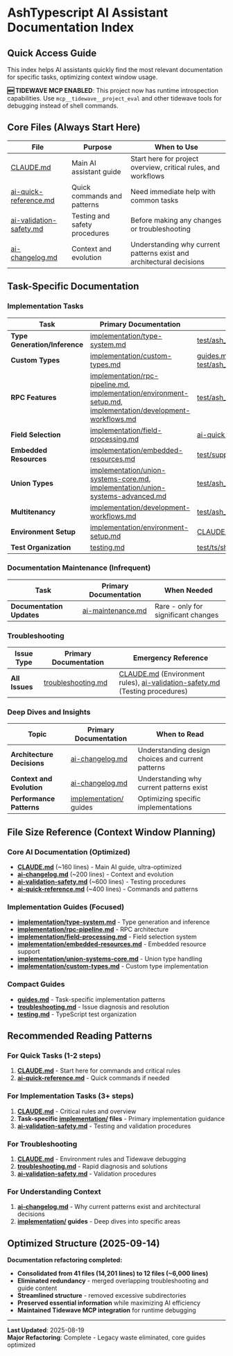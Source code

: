 # AshTypescript AI Assistant Documentation Index

## Quick Access Guide

This index helps AI assistants quickly find the most relevant documentation for specific tasks, optimizing context window usage.

**🆕 TIDEWAVE MCP ENABLED**: This project now has runtime introspection capabilities. Use `mcp__tidewave__project_eval` and other tidewave tools for debugging instead of shell commands.

## Core Files (Always Start Here)

| File | Purpose | When to Use |
|------|---------|-------------|
| [CLAUDE.md](../CLAUDE.md) | Main AI assistant guide | Start here for project overview, critical rules, and workflows |
| [ai-quick-reference.md](ai-quick-reference.md) | Quick commands and patterns | Need immediate help with common tasks |
| [ai-validation-safety.md](ai-validation-safety.md) | Testing and safety procedures | Before making any changes or troubleshooting |
| [ai-changelog.md](ai-changelog.md) | Context and evolution | Understanding why current patterns exist and architectural decisions |

## Task-Specific Documentation

### Implementation Tasks
| Task | Primary Documentation | Supporting Files |
|------|----------------------|------------------|
| **Type Generation/Inference** | [implementation/type-system.md](implementation/type-system.md) | [test/ash_typescript/](../test/ash_typescript/) |
| **Custom Types** | [implementation/custom-types.md](implementation/custom-types.md) | [guides.md](guides.md), [test/ash_typescript/custom_types_test.exs](../test/ash_typescript/custom_types_test.exs) |
| **RPC Features** | [implementation/rpc-pipeline.md](implementation/rpc-pipeline.md), [implementation/environment-setup.md](implementation/environment-setup.md), [implementation/development-workflows.md](implementation/development-workflows.md) | [test/ash_typescript/rpc/](../test/ash_typescript/rpc/), [ai-quick-reference.md](ai-quick-reference.md) |
| **Field Selection** | [implementation/field-processing.md](implementation/field-processing.md) | [ai-quick-reference.md](ai-quick-reference.md) |
| **Embedded Resources** | [implementation/embedded-resources.md](implementation/embedded-resources.md) | [test/support/resources/embedded/](../test/support/resources/embedded/) |
| **Union Types** | [implementation/union-systems-core.md](implementation/union-systems-core.md), [implementation/union-systems-advanced.md](implementation/union-systems-advanced.md) | [test/ash_typescript/rpc/rpc_union_*_test.exs](../test/ash_typescript/rpc/) |
| **Multitenancy** | [implementation/development-workflows.md](implementation/development-workflows.md) | [test/ash_typescript/rpc/rpc_multitenancy_*_test.exs](../test/ash_typescript/rpc/) |
| **Environment Setup** | [implementation/environment-setup.md](implementation/environment-setup.md) | [CLAUDE.md](../CLAUDE.md) |
| **Test Organization** | [testing.md](testing.md) | [test/ts/shouldPass/](../test/ts/shouldPass/), [test/ts/shouldFail/](../test/ts/shouldFail/) |

### Documentation Maintenance (Infrequent)
| Task | Primary Documentation | When Needed |
|------|----------------------|-------------|
| **Documentation Updates** | [ai-maintenance.md](ai-maintenance.md) | Rare - only for significant changes |

### Troubleshooting
| Issue Type | Primary Documentation | Emergency Reference |
|------------|----------------------|-------------------|
| **All Issues** | [troubleshooting.md](troubleshooting.md) | [CLAUDE.md](../CLAUDE.md) (Environment rules), [ai-validation-safety.md](ai-validation-safety.md) (Testing procedures) |

### Deep Dives and Insights
| Topic | Primary Documentation | When to Read |
|-------|----------------------|--------------|
| **Architecture Decisions** | [ai-changelog.md](ai-changelog.md) | Understanding design choices and current patterns |
| **Context and Evolution** | [ai-changelog.md](ai-changelog.md) | Understanding why current patterns exist |
| **Performance Patterns** | [implementation/](implementation/) guides | Optimizing specific implementations |

## File Size Reference (Context Window Planning)

### Core AI Documentation (Optimized)
- **[CLAUDE.md](../CLAUDE.md)** (~160 lines) - Main AI guide, ultra-optimized
- **[ai-changelog.md](ai-changelog.md)** (~200 lines) - Context and evolution
- **[ai-validation-safety.md](ai-validation-safety.md)** (~600 lines) - Testing procedures
- **[ai-quick-reference.md](ai-quick-reference.md)** (~400 lines) - Commands and patterns

### Implementation Guides (Focused)
- **[implementation/type-system.md](implementation/type-system.md)** - Type generation and inference
- **[implementation/rpc-pipeline.md](implementation/rpc-pipeline.md)** - RPC architecture
- **[implementation/field-processing.md](implementation/field-processing.md)** - Field selection system
- **[implementation/embedded-resources.md](implementation/embedded-resources.md)** - Embedded resource support
- **[implementation/union-systems-core.md](implementation/union-systems-core.md)** - Union type handling
- **[implementation/custom-types.md](implementation/custom-types.md)** - Custom type implementation

### Compact Guides
- **[guides.md](guides.md)** - Task-specific implementation patterns
- **[troubleshooting.md](troubleshooting.md)** - Issue diagnosis and resolution
- **[testing.md](testing.md)** - TypeScript test organization

## Recommended Reading Patterns

### For Quick Tasks (1-2 steps)
1. **[CLAUDE.md](../CLAUDE.md)** - Start here for commands and critical rules
2. **[ai-quick-reference.md](ai-quick-reference.md)** - Quick commands if needed

### For Implementation Tasks (3+ steps)  
1. **[CLAUDE.md](../CLAUDE.md)** - Critical rules and overview
2. **Task-specific [implementation/](implementation/) files** - Primary implementation guidance
3. **[ai-validation-safety.md](ai-validation-safety.md)** - Testing and validation procedures

### For Troubleshooting
1. **[CLAUDE.md](../CLAUDE.md)** - Environment rules and Tidewave debugging
2. **[troubleshooting.md](troubleshooting.md)** - Rapid diagnosis and solutions
3. **[ai-validation-safety.md](ai-validation-safety.md)** - Validation procedures

### For Understanding Context
1. **[ai-changelog.md](ai-changelog.md)** - Why current patterns exist and architectural decisions
2. **[implementation/](implementation/) guides** - Deep dives into specific areas

## Optimized Structure (2025-09-14)

**Documentation refactoring completed:**
- **Consolidated from 41 files (14,201 lines) to 12 files (~6,000 lines)**
- **Eliminated redundancy** - merged overlapping troubleshooting and guide content
- **Streamlined structure** - removed excessive subdirectories
- **Preserved essential information** while maximizing AI efficiency
- **Maintained Tidewave MCP integration** for runtime debugging

---
**Last Updated**: 2025-08-19  
**Major Refactoring**: Complete - Legacy waste eliminated, core guides optimized